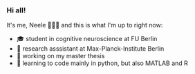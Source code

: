 ### Hi all! 
It's me, Neele 👩🏻‍💻 and this is what I'm up to right now:

- 🎓 student in cognitive neuroscience at FU Berlin
- 🧠 research asssistant at Max-Planck-Institute Berlin
- 🔔 working on my master thesis
- 🌱 learning to code mainly in python, but also MATLAB and R
